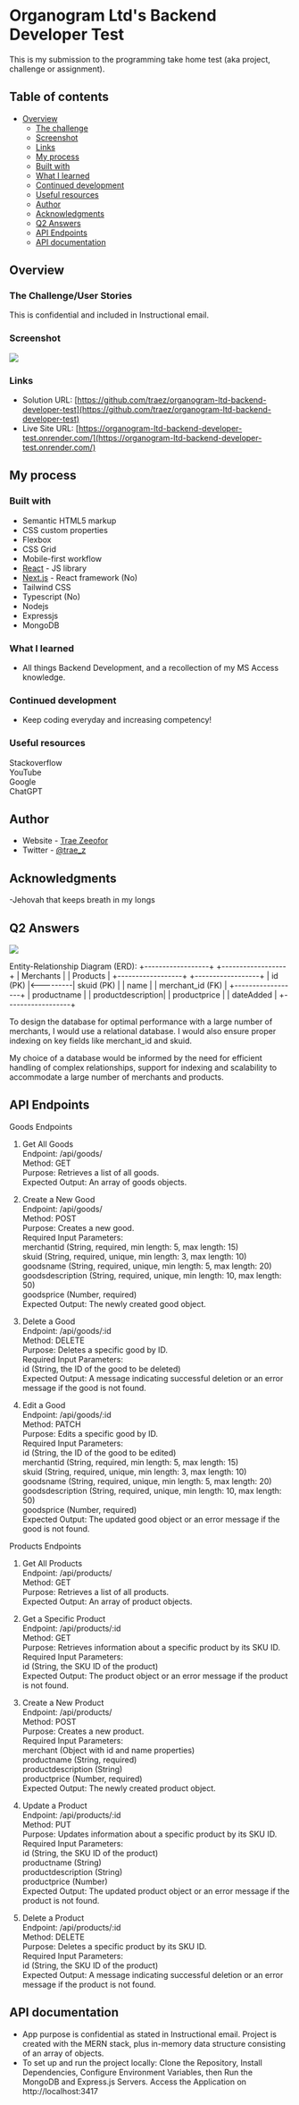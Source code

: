 # Organogram Ltd's Backend Developer Test

This is my submission to the programming take home test (aka project, challenge or assignment). 

## Table of contents

- [Overview](#overview)
  - [The challenge](#the-challenge)
  - [Screenshot](#screenshot)
  - [Links](#links)
  - [My process](#my-process)
  - [Built with](#built-with)
  - [What I learned](#what-i-learned)
  - [Continued development](#continued-development)
  - [Useful resources](#useful-resources)
  - [Author](#author)
  - [Acknowledgments](#acknowledgments)
  - [Q2 Answers](#q2-answers)
  - [API Endpoints](#api-endpoints)
  - [API documentation](#api-documentation)

## Overview

### The Challenge/User Stories

This is confidential and included in Instructional email. 

### Screenshot

![](screenshot-desktop.png)

### Links

- Solution URL: [https://github.com/traez/organogram-ltd-backend-developer-test](https://github.com/traez/organogram-ltd-backend-developer-test)
- Live Site URL: [https://organogram-ltd-backend-developer-test.onrender.com/](https://organogram-ltd-backend-developer-test.onrender.com/)

## My process

### Built with

- Semantic HTML5 markup 
- CSS custom properties 
- Flexbox 
- CSS Grid 
- Mobile-first workflow 
- [React](https://reactjs.org/) - JS library 
- [Next.js](https://nextjs.org/) - React framework (No)
- Tailwind CSS  
- Typescript (No)
- Nodejs
- Expressjs
- MongoDB

### What I learned

- All things Backend Development, and a recollection of my MS Access knowledge. 

### Continued development

- Keep coding everyday and increasing competency!

### Useful resources

Stackoverflow  
YouTube  
Google  
ChatGPT

## Author

- Website - [Trae Zeeofor](https://github.com/traez)
- Twitter - [@trae_z](https://twitter.com/trae_z)

## Acknowledgments
 
-Jehovah that keeps breath in my longs 

## Q2 Answers

![](entity-relationship-diagram.png)

Entity-Relationship Diagram (ERD): 
+------------------+          +------------------+
|   Merchants     |          |     Products     |
+------------------+          +------------------+
| id (PK)          |<---------| skuid (PK)       |
| name             |          | merchant_id (FK) |
+------------------+          | productname      |
                              | productdescription|
                              | productprice     |
                              | dateAdded        |
                              +------------------+

To design the database for optimal performance with a large number of merchants, I would use a relational database. I would also ensure proper indexing on key fields like merchant_id and skuid.

My choice of a database would be informed by the need for efficient handling of complex relationships, support for indexing and scalability to accommodate a large number of merchants and products.

## API Endpoints
Goods Endpoints  

1. Get All Goods  
Endpoint: /api/goods/  
Method: GET  
Purpose: Retrieves a list of all goods.  
Expected Output: An array of goods objects.  

2. Create a New Good  
Endpoint: /api/goods/  
Method: POST  
Purpose: Creates a new good.  
Required Input Parameters:  
merchantid (String, required, min length: 5, max length: 15)  
skuid (String, required, unique, min length: 3, max length: 10)  
goodsname (String, required, unique, min length: 5, max length: 20)  
goodsdescription (String, required, unique, min length: 10, max length: 50)  
goodsprice (Number, required)  
Expected Output: The newly created good object.  

3. Delete a Good  
Endpoint: /api/goods/:id  
Method: DELETE  
Purpose: Deletes a specific good by ID.  
Required Input Parameters:  
id (String, the ID of the good to be deleted)  
Expected Output: A message indicating successful deletion or an error message if the good is not found.  

4. Edit a Good  
Endpoint: /api/goods/:id  
Method: PATCH  
Purpose: Edits a specific good by ID.  
Required Input Parameters:  
id (String, the ID of the good to be edited)  
merchantid (String, required, min length: 5, max length: 15)  
skuid (String, required, unique, min length: 3, max length: 10)  
goodsname (String, required, unique, min length: 5, max length: 20)  
goodsdescription (String, required, unique, min length: 10, max length: 50)  
goodsprice (Number, required)  
Expected Output: The updated good object or an error message if the good is not found.  

Products Endpoints  

1. Get All Products  
Endpoint: /api/products/  
Method: GET  
Purpose: Retrieves a list of all products.  
Expected Output: An array of product objects.  

2. Get a Specific Product  
Endpoint: /api/products/:id  
Method: GET  
Purpose: Retrieves information about a specific product by its SKU ID.  
Required Input Parameters:  
id (String, the SKU ID of the product)  
Expected Output: The product object or an error message if the product is not found.  

3. Create a New Product  
Endpoint: /api/products/  
Method: POST  
Purpose: Creates a new product.  
Required Input Parameters:  
merchant (Object with id and name properties)  
productname (String, required)  
productdescription (String)  
productprice (Number, required)  
Expected Output: The newly created product object.  

4. Update a Product  
Endpoint: /api/products/:id  
Method: PUT  
Purpose: Updates information about a specific product by its SKU ID.  
Required Input Parameters:  
id (String, the SKU ID of the product)  
productname (String)  
productdescription (String)  
productprice (Number)  
Expected Output: The updated product object or an error message if the product is not found.  

5. Delete a Product  
Endpoint: /api/products/:id  
Method: DELETE  
Purpose: Deletes a specific product by its SKU ID.  
Required Input Parameters:  
id (String, the SKU ID of the product)  
Expected Output: A message indicating successful deletion or an error message if the product is not found.  

## API documentation
- App purpose is confidential as stated in Instructional email. Project is created with the MERN stack, plus in-memory data structure consisting of an array of objects.   
- To set up and run the project locally: Clone the Repository, Install Dependencies, Configure Environment Variables, then Run the MongoDB and Express.js Servers. Access the Application on http://localhost:3417